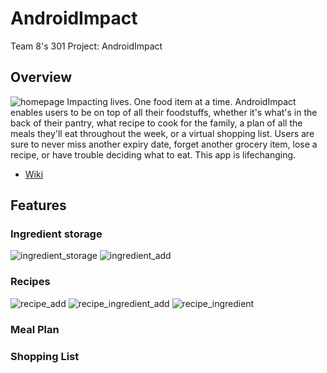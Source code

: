 # AndroidImpact
Team 8's 301 Project: AndroidImpact
## Overview
![homepage](https://user-images.githubusercontent.com/68800077/204202047-dbc106d4-ea5e-42a0-83a4-d2d4f95d8dde.png)
Impacting lives. One food item at a time. AndroidImpact enables users to be on top of all their foodstuffs,
whether it's what's in the back of their pantry, what recipe to cook for the family, a plan of all the meals 
they'll eat throughout the week, or a virtual shopping list. Users are sure to never miss another expiry date,
forget another grocery item, lose a recipe, or have trouble deciding what to eat. This app is lifechanging.

- [Wiki](https://github.com/CMPUT301F22T08/AndroidImpact/wiki)

## Features
### Ingredient storage
![ingredient_storage](https://user-images.githubusercontent.com/68800077/204200982-4f1bb0fc-b9c9-442e-90d1-858ed1938186.png)
![ingredient_add](https://user-images.githubusercontent.com/68800077/204202098-ff8146c8-1e8c-4028-9532-58e06f8d8318.png)

### Recipes
![recipe_add](https://user-images.githubusercontent.com/68800077/204202160-50f4e177-c964-43ff-9af0-b4c751709f8a.png)
![recipe_ingredient_add](https://user-images.githubusercontent.com/68800077/204201406-1ddd3b1c-4391-4ced-9cd6-2354e6ff9ccb.png)
![recipe_ingredient](https://user-images.githubusercontent.com/68800077/204201660-19e76cf3-6858-473f-83bf-24b3b9b1b289.png)

### Meal Plan


### Shopping List
